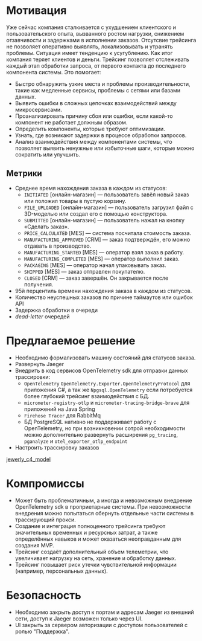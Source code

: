 # Мотивация
Уже сейчас компания сталкивается с ухудшением клиентского и пользовательского опыта, вызванного ростом нагрузки, снижением отзавчивости и задержками в исполнении заказов. Отсутсвие трейсинга не позволяет оперативно выявлять, локализовывать и утранять проблемы. Ситуация имеет тенденцию к усугублению. Как итог компания теряет клиентов и деньги.
Трейсинг позволяет отслеживать каждый этап обработки запроса, от первого контакта до последнего компонента системы. Это помогает:
- Быстро обнаружить узкие места и проблемы производительности, такие как медленные сервисы, проблемы с сетями или базами данных.
- Выявить ошибки в сложных цепочках взаимодействий между микросервисами.
- Проанализировать причину сбоя или ошибки, если какой-то компонент не работает должным образом.
- Определить компоненты, которые требуют оптимизации. 
- Узнать, где возникают задержки в процессе обработки запросов.
- Анализ взаимодействия между компонентами системы, что позволяет выявить ненужные или избыточные шаги, которые можно сократить или улучшить.

## Метрики
- Среднее время нахождения заказа в каждом из статусов:
    - `INITIATED` [онлайн-магазин] — пользователь завёл новый заказ или положил товары в пустую корзину.
    - `FILE_UPLOADED` [онлайн-магазин] — пользователь загрузил файл с 3D-моделью или создал его с помощью конструктора.
    - `SUBMITTED` [онлайн-магазин] — пользователь нажал на кнопку «Сделать заказ».
    - `PRICE_CALCULATED` [MES] — система посчитала стоимость заказа.
    - `MANUFACTURING_APPROVED` [CRM] — заказ подтверждён, его можно отдавать в производство.
    - `MANUFACTURING_STARTED` [MES] — оператор взял заказ в работу.
    - `MANUFACTURING_COMPLETED` [MES] — оператор выполнил заказ.
    - `PACKAGING` [MES] — оператор начал упаковывать заказ.
    - `SHIPPED` [MES] — заказ отправлен покупателю.
    - `CLOSED` [CRM] — заказ завершён. Он закрывается после получения.
- 95й перцентиль времени нахождения заказа в каждом из статусов.
- Количество неуспешных заказов по причине таймаутов или ошибок API
- Задержка обработки в очереди
- *dead-letter* очередей

# Предлагаемое решение
- Необходимо формализовать машину состояний для статусов заказа.
- Развернуть Jaeger
- Внедрить в код сервисов OpenTelemetry sdk для отправки данных трассировки:
    - `OpenTelemetry` `OpenTelemetry.Exporter.OpenTelemetryProtocol` для приложения C#, а так же `Npgsql.OpenTelemetry` если потребуется более глубокий трейсинг взаимодействия с БД.
    - `micrometer-registry-otlp` и `micrometer-tracing-bridge-brave` для приложений на Java Spring
    - `Firehose Tracer` для RabbitMq
    - БД PostgreSQL нативно не поддерживает работу с OpenTelemetry, но при возникновении сотрой необходимости можно дополнительно развернуть расширения `pg_tracing`, `pganalyze` и `otel_exporter_otlp_endpoint`
- Настроить трассировку заказов

[jewerly_c4_model](https://drive.google.com/file/d/16Ed23RUl_HuG_7PGIJWMMgJu-McJg2Dq/view?usp=sharing)

# Компромиссы
- Может быть проблематичным, а иногда и невозможным внедрение OpenTelemetry sdk в проприетарные системы. При невозможности внедрения можно попытаться обернуть отдельные части системы в трассирующий прокси.
- Создание и интеграция полноценного трейсинга требуют значительных временных и ресурсных затрат, а также определённых навыков и может оказаться неоправданным для создания MVP.
- Трейсинг создаёт дополнительный объем телеметрии, что увеличивает нагрузку на сеть, хранение и обработку данных.
- Трейсинг повышает риск утечки чувствительной информации (например, персональных данных).

# Безопасность
- Необходимо закрыть доступ к портам и адресам Jaeger из внешний сети, доступ к Jaeger возможен только через UI.
- UI закрыть за сервером авторизации с доступом пользователей с ролью "Поддержка".